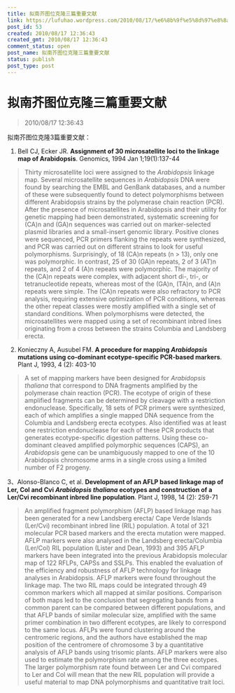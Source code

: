 ```yaml
---
title: 拟南芥图位克隆三篇重要文献
link: https://lufuhao.wordpress.com/2010/08/17/%e6%8b%9f%e5%8d%97%e8%8a%a5%e5%9b%be%e4%bd%8d%e5%85%8b%e9%9a%86%e4%b8%89%e7%af%87%e9%87%8d%e8%a6%81%e6%96%87%e7%8c%ae/
post_id: 53
created: 2010/08/17 12:36:43
created_gmt: 2010/08/17 12:36:43
comment_status: open
post_name: 拟南芥图位克隆三篇重要文献
status: publish
post_type: post
---
```


# 拟南芥图位克隆三篇重要文献

> 2010/08/17 12:36:43

 

拟南芥图位克隆3篇重要文献： 

1. Bell CJ, Ecker JR. **Assignment of 30 microsatellite loci to the linkage map of Arabidopsis**. Genomics, 1994 Jan 1;19(1):137-44

> Thirty microsatellite loci were assigned to the _Arabidopsis_ linkage map. Several microsatellite sequences in _Arabidopsis_ DNA were found by searching the EMBL and GenBank databases, and a number of these were subsequently found to detect polymorphisms between different Arabidopsis strains by the polymerase chain reaction (PCR). After the presence of microsatellites in Arabidopsis and their utility for genetic mapping had been demonstrated, systematic screening for (CA)n and (GA)n sequences was carried out on marker-selected plasmid libraries and a small-insert genomic library. Positive clones were sequenced, PCR primers flanking the repeats were synthesized, and PCR was carried out on different strains to look for useful polymorphisms. Surprisingly, of 18 (CA)n repeats (n > 13), only one was polymorphic. In contrast, 25 of 30 (GA)n repeats, 2 of 3 (AT)n repeats, and 2 of 4 (A)n repeats were polymorphic. The majority of the (CA)n repeats were complex, with adjacent short di-, tri-, or tetranucleotide repeats, whereas most of the (GA)n, (TA)n, and (A)n repeats were simple. The (CA)n repeats were also refractory to PCR analysis, requiring extensive optimization of PCR conditions, whereas the other repeat classes were mostly amplified with a single set of standard conditions. When polymorphisms were detected, the microsatellites were mapped using a set of recombinant inbred lines originating from a cross between the strains Columbia and Landsberg erecta.


2. Konieczny A, Ausubel FM. **A procedure for mapping _Arabidopsis_ mutations using co-dominant ecotype-specific PCR-based markers**. Plant J, 1993, 4 (2): 403-10

> A set of mapping markers have been designed for _Arabidopsis thaliana_ that correspond to DNA fragments amplified by the polymerase chain reaction (PCR). The ecotype of origin of these amplified fragments can be determined by cleavage with a restriction endonuclease. Specifically, 18 sets of PCR primers were synthesized, each of which amplifies a single mapped DNA sequence from the Columbia and Landsberg erecta ecotypes. Also identified was at least one restriction endonuclease for each of these PCR products that generates ecotype-specific digestion patterns. Using these co-dominant cleaved amplified polymorphic sequences (CAPS), an _Arabidopsis_ gene can be unambiguously mapped to one of the 10 Arabidopsis chromosome arms in a single cross using a limited number of F2 progeny. 

3、Alonso-Blanco C, et al. **Development of an AFLP based linkage map of Ler, Col and Cvi _Arabidopsis thaliana_ ecotypes and construction of a Ler/Cvi recombinant inbred line population**. Plant J, 1998, 14 (2): 259-71 

> An amplified fragment polymorphism (AFLP) based linkage map has been generated for a new Landsberg erecta/ Cape Verde Islands (Ler/Cvi) recombinant inbred line (RIL) population. A total of 321 molecular PCR based markers and the erecta mutation were mapped. AFLP markers were also analysed in the Landsberg erecta/Columbia (Ler/Col) RIL population (Lister and Dean, 1993) and 395 AFLP markers have been integrated into the previous Arabidopsis molecular map of 122 RFLPs, CAPSs and SSLPs. This enabled the evaluation of the efficiency and robustness of AFLP technology for linkage analyses in Arabidopsis. AFLP markers were found throughout the linkage map. The two RIL maps could be integrated through 49 common markers which all mapped at similar positions. Comparison of both maps led to the conclusion that segregating bands from a common parent can be compared between different populations, and that AFLP bands of similar molecular size, amplified with the same primer combination in two different ecotypes, are likely to correspond to the same locus. AFLPs were found clustering around the centromeric regions, and the authors have established the map position of the centromere of chromosome 3 by a quantitative analysis of AFLP bands using trisomic plants. AFLP markers were also used to estimate the polymorphism rate among the three ecotypes. The larger polymorphism rate found between Ler and Cvi compared to Ler and Col will mean that the new RIL population will provide a useful material to map DNA polymorphisms and quantitative trait loci.

